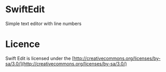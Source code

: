 SwiftEdit
=========

Simple text editor with line numbers

Licence
=======
Swift Edit is licensed under the [http://creativecommons.org/licenses/by-sa/3.0/](http://creativecommons.org/licenses/by-sa/3.0/)
